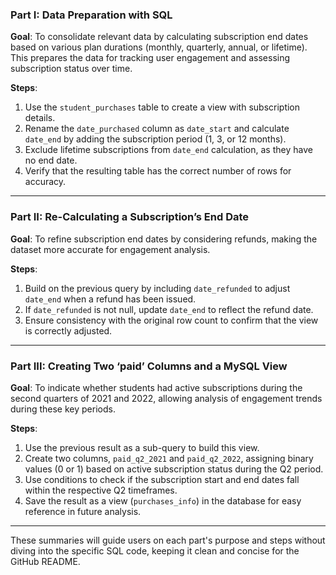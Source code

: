 ### Part I: Data Preparation with SQL 
**Goal**: To consolidate relevant data by calculating subscription end dates based on various plan durations (monthly, quarterly, annual, or lifetime). This prepares the data for tracking user engagement and assessing subscription status over time.

**Steps**:
1. Use the `student_purchases` table to create a view with subscription details.
2. Rename the `date_purchased` column as `date_start` and calculate `date_end` by adding the subscription period (1, 3, or 12 months).
3. Exclude lifetime subscriptions from `date_end` calculation, as they have no end date.
4. Verify that the resulting table has the correct number of rows for accuracy.

---

### Part II: Re-Calculating a Subscription’s End Date
**Goal**: To refine subscription end dates by considering refunds, making the dataset more accurate for engagement analysis.

**Steps**:
1. Build on the previous query by including `date_refunded` to adjust `date_end` when a refund has been issued.
2. If `date_refunded` is not null, update `date_end` to reflect the refund date.
3. Ensure consistency with the original row count to confirm that the view is correctly adjusted.

---

### Part III: Creating Two ‘paid’ Columns and a MySQL View
**Goal**: To indicate whether students had active subscriptions during the second quarters of 2021 and 2022, allowing analysis of engagement trends during these key periods.

**Steps**:
1. Use the previous result as a sub-query to build this view.
2. Create two columns, `paid_q2_2021` and `paid_q2_2022`, assigning binary values (0 or 1) based on active subscription status during the Q2 period.
3. Use conditions to check if the subscription start and end dates fall within the respective Q2 timeframes.
4. Save the result as a view (`purchases_info`) in the database for easy reference in future analysis.

---

These summaries will guide users on each part's purpose and steps without diving into the specific SQL code, keeping it clean and concise for the GitHub README.
